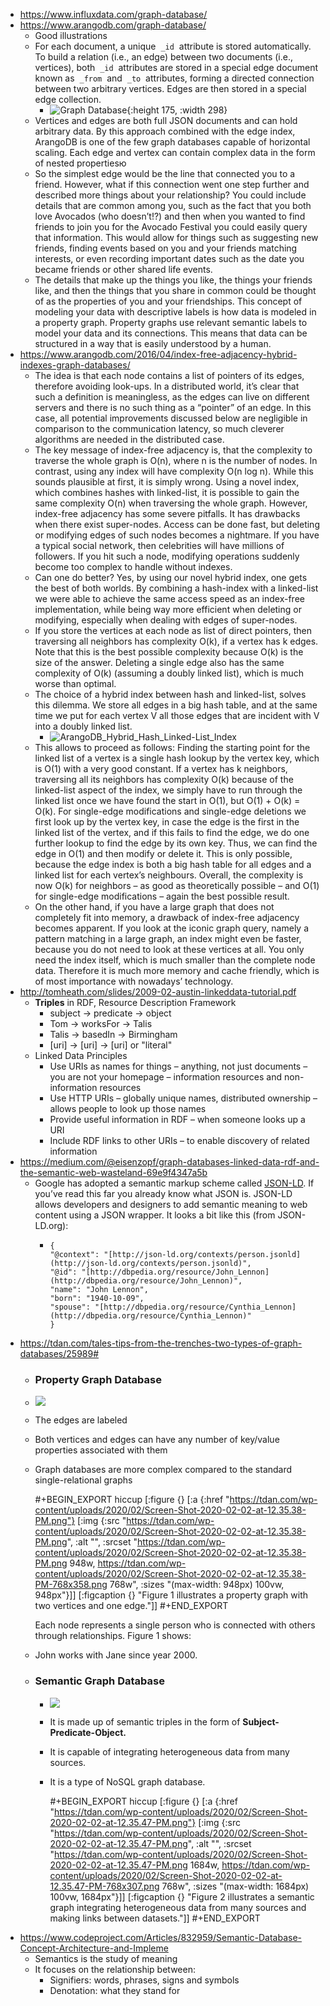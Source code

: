 - https://www.influxdata.com/graph-database/
- https://www.arangodb.com/graph-database/
	- Good illustrations
	- For each document, a unique  `_id`  attribute is stored automatically. To build a relation (i.e., an edge) between two documents (i.e., vertices), both  `_id`  attributes are stored in a special edge document known as  `_from`  and  `_to`  attributes, forming a directed connection between two arbitrary vertices. Edges are then stored in a special edge collection.
		- ![Graph Database](https://www.arangodb.com/wp-content/uploads/2020/01/image2.png){:height 175, :width 298}
	- Vertices and edges are both full JSON documents and can hold arbitrary data. By this approach combined with the edge index, ArangoDB is one of the few graph databases capable of horizontal scaling. Each edge and vertex can contain complex data in the form of nested propertiesю
	- So the simplest edge would be the line that connected you to a friend. However, what if this connection went one step further and described more things about your relationship? You could include details that are common among you, such as the fact that you both love Avocados (who doesn’t!?) and then when you wanted to find friends to join you for the Avocado Festival you could easily query that information. This would allow for things such as suggesting new friends, finding events based on you and your friends matching interests, or even recording important dates such as the date you became friends or other shared life events.
	- The details that make up the things you like, the things your friends like, and then the things that you share in common could be thought of as the properties of you and your friendships. This concept of modeling your data with descriptive labels is how data is modeled in a property graph. Property graphs use relevant semantic labels to model your data and its connections. This means that data can be structured in a way that is easily understood by a human.
- https://www.arangodb.com/2016/04/index-free-adjacency-hybrid-indexes-graph-databases/
	- The idea is that each node contains a list of pointers of its edges, therefore avoiding look-ups. In a distributed world, it’s clear that such a definition is meaningless, as the edges can live on different servers and there is no such thing as a “pointer” of an edge. In this case, all potential improvements discussed below are negligible in comparison to the communication latency, so much cleverer algorithms are needed in the distributed case.
	- The key message of index-free adjacency is, that the complexity to traverse the whole graph is O(n), where n is the number of nodes. In contrast, using any index will have complexity O(n log n). While this sounds plausible at first, it is simply wrong. Using a novel index, which combines hashes with linked-list, it is possible to gain the same complexity O(n) when traversing the whole graph. However, index-free adjacency has some severe pitfalls. It has drawbacks when there exist super-nodes. Access can be done fast, but deleting or modifying edges of such nodes becomes a nightmare. If you have a typical social network, then celebrities will have millions of followers. If you hit such a node, modifying operations suddenly become too complex to handle without indexes.
	- Can one do better? Yes, by using our novel hybrid index, one gets the best of both worlds. By combining a hash-index with a linked-list we were able to achieve the same access speed as an index-free implementation, while being way more efficient when deleting or modifying, especially when dealing with edges of super-nodes.
	- If you store the vertices at each node as list of direct pointers, then traversing all neighbors has complexity O(k), if a vertex has k edges. Note that this is the best possible complexity because O(k) is the size of the answer. Deleting a single edge also has the same complexity of O(k) (assuming a doubly linked list), which is much worse than optimal.
	- The choice of a hybrid index between hash and linked-list, solves this dilemma. We store all edges in a big hash table, and at the same time we put for each vertex V all those edges that are incident with V into a doubly linked list.
		- ![ArangoDB_Hybrid_Hash_Linked-List_Index](https://www.arangodb.com/wp-content/uploads/2016/02/ArangoDB_Hybrid_Hash_Linked-List_Index-1024x569.png)
	- This allows to proceed as follows: Finding the starting point for the linked list of a vertex is a single hash lookup by the vertex key, which is O(1) with a very good constant. If a vertex has k neighbors, traversing all its neighbors has complexity O(k) because of the linked-list aspect of the index, we simply have to run through the linked list once we have found the start in O(1), but O(1) + O(k) = O(k). For single-edge modifications and single-edge deletions we first look up by the vertex key, in case the edge is the first in the linked list of the vertex, and if this fails to find the edge, we do one further lookup to find the edge by its own key. Thus, we can find the edge in O(1) and then modify or delete it. This is only possible, because the edge index is both a big hash table for all edges and a linked list for each vertex’s neighbours. Overall, the complexity is now O(k) for neighbors – as good as theoretically possible – and O(1) for single-edge modifications – again the best possible result.
	- On the other hand, if you have a large graph that does not completely fit into memory, a drawback of index-free adjacency becomes apparent. If you look at the iconic graph query, namely a pattern matching in a large graph, an index might even be faster, because you do not need to look at these vertices at all. You only need the index itself, which is much smaller than the complete node data. Therefore it is much more memory and cache friendly, which is of most importance with nowadays’ technology.
- http://tomheath.com/slides/2009-02-austin-linkeddata-tutorial.pdf
	- **Triples** in RDF, Resource Description Framework
		- subject → predicate → object
		- Tom -> worksFor -> Talis
		- Talis -> basedIn -> Birmingham
		- [uri] → [uri] → [uri] or "literal"
	- Linked Data Principles
		- Use URIs as names for things
		  – anything, not just documents
		  – you are not your homepage
		  – information resources and non-information resources
		- Use HTTP URIs
		  – globally unique names, distributed ownership
		  – allows people to look up those names
		- Provide useful information in RDF
		  – when someone looks up a URI
		- Include RDF links to other URIs
		  – to enable discovery of related information
- https://medium.com/@eisenzopf/graph-databases-linked-data-rdf-and-the-semantic-web-wasteland-69e9f4347a5b
	- Google has adopted a semantic markup scheme called [JSON-LD](http://json-ld.org/). If you’ve read this far you already know what JSON is. JSON-LD allows developers and designers to add semantic meaning to web content using a JSON wrapper. It looks a bit like this (from JSON-LD.org):
		- ```
		  {
		  "@context": "[http://json-ld.org/contexts/person.jsonld](http://json-ld.org/contexts/person.jsonld)",
		  "@id": "[http://dbpedia.org/resource/John_Lennon](http://dbpedia.org/resource/John_Lennon)",
		  "name": "John Lennon",
		  "born": "1940-10-09",
		  "spouse": "[http://dbpedia.org/resource/Cynthia_Lennon](http://dbpedia.org/resource/Cynthia_Lennon)"
		  }
		  ```
- https://tdan.com/tales-tips-from-the-trenches-two-types-of-graph-databases/25989#
	- ### Property Graph Database
	- ![](https://tdan.com/wp-content/uploads/2020/02/Screen-Shot-2020-02-02-at-12.35.38-PM.png)
	- The edges are labeled
	- Both vertices and edges can have any number of key/value properties associated with them
	- Graph databases are more complex compared to the standard single-relational graphs
	  
	  #+BEGIN_EXPORT hiccup
	  [:figure {} [:a {:href "https://tdan.com/wp-content/uploads/2020/02/Screen-Shot-2020-02-02-at-12.35.38-PM.png"} [:img {:src "https://tdan.com/wp-content/uploads/2020/02/Screen-Shot-2020-02-02-at-12.35.38-PM.png", :alt "", :srcset "https://tdan.com/wp-content/uploads/2020/02/Screen-Shot-2020-02-02-at-12.35.38-PM.png 948w, https://tdan.com/wp-content/uploads/2020/02/Screen-Shot-2020-02-02-at-12.35.38-PM-768x358.png 768w", :sizes "(max-width: 948px) 100vw, 948px"}]] [:figcaption {} "Figure 1 illustrates a property graph with two vertices and one edge."]]
	  #+END_EXPORT
	  
	  Each node represents a single person who is connected with others through relationships. Figure 1 shows:
	- John works with Jane since year 2000.
	- ### Semantic Graph Database
		- ![](https://tdan.com/wp-content/uploads/2020/02/Screen-Shot-2020-02-02-at-12.35.47-PM.png)
		- It is made up of semantic triples in the form of **Subject-Predicate-Object.**
		- It is capable of integrating heterogeneous data from many sources.
		- It is a type of NoSQL graph database.
		  
		  #+BEGIN_EXPORT hiccup
		  [:figure {} [:a {:href "https://tdan.com/wp-content/uploads/2020/02/Screen-Shot-2020-02-02-at-12.35.47-PM.png"} [:img {:src "https://tdan.com/wp-content/uploads/2020/02/Screen-Shot-2020-02-02-at-12.35.47-PM.png", :alt "", :srcset "https://tdan.com/wp-content/uploads/2020/02/Screen-Shot-2020-02-02-at-12.35.47-PM.png 1684w, https://tdan.com/wp-content/uploads/2020/02/Screen-Shot-2020-02-02-at-12.35.47-PM-768x307.png 768w", :sizes "(max-width: 1684px) 100vw, 1684px"}]] [:figcaption {} "Figure 2 illustrates a semantic graph integrating heterogeneous data from many sources and making links between datasets."]]
		  #+END_EXPORT
- https://www.codeproject.com/Articles/832959/Semantic-Database-Concept-Architecture-and-Impleme
	- Semantics is the study of meaning
	- It focuses on the relationship between:
		- Signifiers: words, phrases, signs and symbols
		- Denotation: what they stand for